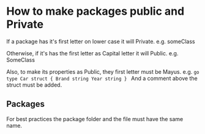 # How to make packages public and Private

If a package has it's first letter on lower case it will Private.
e.g.
    someClass

Otherwise, if it's has the first letter as Capital letter it will Public.
e.g.
    SomeClass

Also, to make its properties as Public, they first letter must be Mayus.
e.g.
    ```go
    type Car struct {
        Brand string
        Year string
    }
    ```
And a comment above the struct must be added.

## Packages
For best practices the package folder and the file must have the same name.